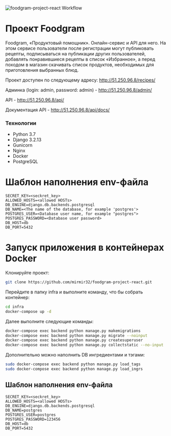 ![foodgram-project-react Workflow ](https://github.com/mirmir32/foodgram-project-react/actions/workflows/workflow.yml/badge.svg?branch=master&event=push)
# Проект Foodgram
Foodgram, «Продуктовый помощник».
Онлайн-сервис и API для него. На этом сервисе пользователи после регистрации могут публиковать рецепты, подписываться на публикации других пользователей, добавлять понравившиеся рецепты в список «Избранное», а перед походом в магазин скачивать список продуктов, необходимых для приготовления выбранных блюд.

Проект доступен по следующему адресу: <http://51.250.96.8/recipes/>

Админка (login: admin, password: admin) - <http://51.250.96.8/admin/>

API - <http://51.250.96.8/api/>

Документация API - <http://51.250.96.8/api/docs/>


### Технологии
- Python 3.7
- Django 3.2.13
 - Gunicorn
 - Nginx
 - Docker
 - PostgreSQL

# Шаблон наполнения env-файла

    SECRET_KEY=<seckret_key>
    ALLOWED_HOSTS=<allowed HOSTs>
    DB_ENGINE=django.db.backends.postgresql
    DB_NAME=<The name of the database, for example 'postgres'>
    POSTGRES_USER=<Database user name, for example "postgres">
    POSTGRES_PASSWORD=<Database user password>
    DB_HOST=db
    DB_PORT=5432

# Запуск приложения в контейнерах Docker
Клонируйте проект:

```bash
git clone https://github.com/mirmir32/foodgram-project-react.git

```
Перейдите в папку infra и выполните команду, что бы собрать контейнер:
```bash
cd infra
docker-compose up -d
```
Далее выполните следующие команды:

```bash
docker-compose exec backend python manage.py makemigrations
docker-compose exec backend python manage.py migrate --noinput 
docker-compose exec backend python manage.py createsuperuser
docker-compose exec backend python manage.py collectstatic --no-input
```

Дополнительно можно наполнить DB ингредиентами и тэгами:

```bash
sudo docker-compose exec backend python manage.py load_tags
sudo docker-compose exec backend python manage.py load_ingrs
```

## Шаблон наполнения env-файла

    SECRET_KEY=<seckret_key>
    ALLOWED_HOSTS=<allowed HOSTs>
    DB_ENGINE=django.db.backends.postgresql
    DB_NAME=postgres
    POSTGRES_USER=postgres
    POSTGRES_PASSWORD=123456
    DB_HOST=db
    DB_PORT=5432
```